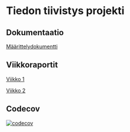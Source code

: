 # Tiedon tiivistys projekti

## Dokumentaatio
[Määrittelydokumentti](https://github.com/mleikas/tiedontiivistys/blob/main/dokumentaatio/m%C3%A4%C3%A4rittelydokumentti.md)

## Viikkoraportit
[Viikko 1](https://github.com/mleikas/tiedontiivistys/blob/main/dokumentaatio/viikkoraportit/Viikko1)

[Viikko 2](https://github.com/mleikas/tiedontiivistys/blob/main/dokumentaatio/viikkoraportit/Viikko2)

## Codecov
[![codecov](https://codecov.io/gh/mleikas/tiedontiivistys/branch/main/graph/badge.svg?token=ZHJ6UHSZYW)](https://codecov.io/gh/mleikas/tiedontiivistys)
